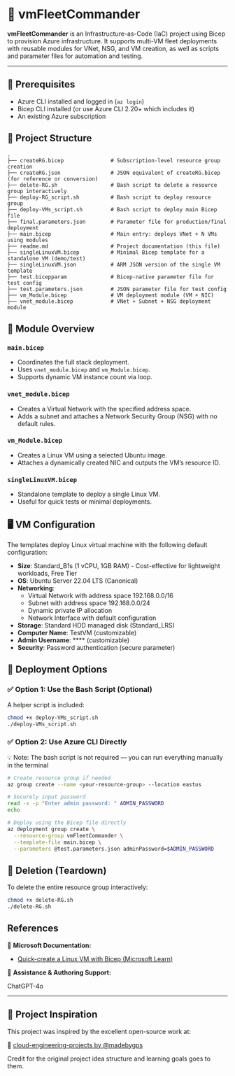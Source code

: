 # 🚀 vmFleetCommander

**vmFleetCommander** is an Infrastructure-as-Code (IaC) project using Bicep to provision Azure infrastructure. It supports multi-VM fleet deployments with reusable modules for VNet, NSG, and VM creation, as well as scripts and parameter files for automation and testing.

---
## 📝 Prerequisites

- Azure CLI installed and logged in (`az login`)
- Bicep CLI installed (or use Azure CLI 2.20+ which includes it)
- An existing Azure subscription

## 📁 Project Structure

```plaintext
.
├── createRG.bicep               # Subscription-level resource group creation
├── createRG.json                # JSON equivalent of createRG.bicep (for reference or conversion)
├── delete-RG.sh                 # Bash script to delete a resource group interactively
├── deploy-RG_script.sh          # Bash script to deploy resource group
├── deploy-VMs_script.sh         # Bash script to deploy main Bicep file
├── final.parameters.json        # Parameter file for production/final deployment
├── main.bicep                   # Main entry: deploys VNet + N VMs using modules
├── readme.md                    # Project documentation (this file)
├── singleLinuxVM.bicep          # Minimal Bicep template for a standalone VM (demo/test)
├── singleLinuxVM.json           # ARM JSON version of the single VM template
├── test.bicepparam              # Bicep-native parameter file for test config
├── test.parameters.json         # JSON parameter file for test config
├── vm_Module.bicep              # VM deployment module (VM + NIC)
├── vnet_module.bicep            # VNet + Subnet + NSG deployment module
```

## 📂 Module Overview

### `main.bicep`
- Coordinates the full stack deployment.
- Uses `vnet_module.bicep` and `vm_Module.bicep`.
- Supports dynamic VM instance count via loop.

### `vnet_module.bicep`
- Creates a Virtual Network with the specified address space.
- Adds a subnet and attaches a Network Security Group (NSG) with no default rules.

### `vm_Module.bicep`
- Creates a Linux VM using a selected Ubuntu image.
- Attaches a dynamically created NIC and outputs the VM’s resource ID.

### `singleLinuxVM.bicep`
- Standalone template to deploy a single Linux VM.
- Useful for quick tests or minimal deployments.


## 🖥️ VM Configuration 

The templates deploy Linux virtual machine with the following default configuration:

- **Size**: Standard_B1s (1 vCPU, 1GB RAM) - Cost-effective for lightweight workloads, Free Tier
- **OS**: Ubuntu Server 22.04 LTS (Canonical)
- **Networking**: 
  - Virtual Network with address space 192.168.0.0/16
  - Subnet with address space 192.168.0.0/24
  - Dynamic private IP allocation
  - Network Interface with default configuration
- **Storage**: Standard HDD managed disk (Standard_LRS)
- **Computer Name**: TestVM (customizable)
- **Admin Username**: **** (customizable)
- **Security**: Password authentication (secure parameter)


## 🚀 Deployment Options

### ✅ Option 1: Use the Bash Script (Optional)

A helper script is included:

```bash
chmod +x deploy-VMs_script.sh
./deploy-VMs_script.sh
```

### ✅ Option 2: Use Azure CLI Directly

💡 Note: The bash script is not required — you can run everything manually in the terminal
```bash
# Create resource group if needed
az group create --name <your-resource-group> --location eastus

# Securely input password
read -s -p "Enter admin password: " ADMIN_PASSWORD
echo

# Deploy using the Bicep file directly
az deployment group create \
  --resource-group vmFleetCommander \
  --template-file main.bicep \
  --parameters @test.parameters.json adminPassword=$ADMIN_PASSWORD
```

## 🧹 Deletion (Teardown)

To delete the entire resource group interactively:

```bash
chmod +x delete-RG.sh
./delete-RG.sh
```
## References

📄 **Microsoft Documentation:**
* [Quick-create a Linux VM with Bicep (Microsoft Learn)](https://learn.microsoft.com/en-us/azure/virtual-machines/linux/quick-create-bicep?tabs=CLI)

🤖 **Assistance & Authoring Support:**

ChatGPT-4o

---

## 🧠 Project Inspiration

This project was inspired by the excellent open-source work at:

🔗 [cloud-engineering-projects by @madebygps](https://github.com/madebygps/cloud-engineering-projects)

Credit for the original project idea structure and learning goals goes to them.
